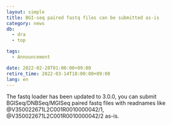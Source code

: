 ```yaml
---
layout: simple
title: BGI-seq paired fastq files can be submitted as-is
category: news
db:
  - dra
  - top

tags:
  - Announcement

date: 2022-02-28T01:00:00+09:00
retire_time: 2022-03-14T18:00:00+09:00
lang: en
---
```


The fastq loader has been updated to 3.0.0, you can submit BGISeq/DNBSeq/MGISeq paired fastq files with readnames like @V350022671L2C001R0010000042/1, @V350022671L2C001R0010000042/2 as-is.

